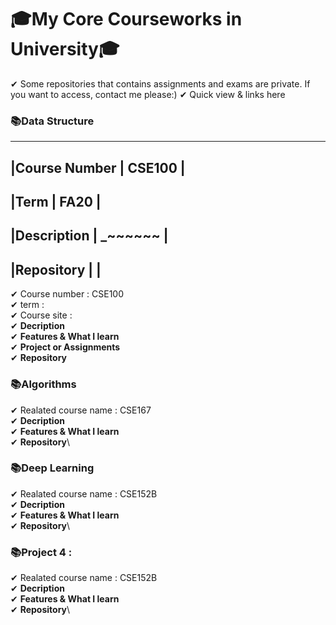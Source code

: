 # 🎓My Core Courseworks in University🎓
✔︎ Some repositories that contains assignments and exams are private. If you want to access, contact me please:)
✔︎ Quick view & links here

### 📚Data Structure
-------------------------
|Course Number | CSE100 |
-------------------------
|Term          | FA20   |
-------------------------
|Description  | _~~~~~~ |
-------------------------
|Repository   |         |
-------------------------

✔︎ Course number : CSE100\
✔︎ term : \
✔︎ Course site : \
✔︎ **Decription**\
✔︎ **Features & What I learn**\
✔︎ **Project or Assignments**\
✔︎ **Repository**



### 📚Algorithms
✔︎ Realated course name : CSE167\
✔︎ **Decription**\
✔︎ **Features & What I learn**\
✔︎ **Repository**\

### 📚Deep Learning
✔︎ Realated course name : CSE152B\
✔︎ **Decription**\
✔︎ **Features & What I learn**\
✔︎ **Repository**\

### 📚Project 4 : 
✔︎ Realated course name : CSE152B\
✔︎ **Decription**\
✔︎ **Features & What I learn**\
✔︎ **Repository**\

